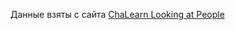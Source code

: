 Данные взяты с сайта [ChaLearn Looking at People](https://chalearnlap.cvc.uab.es/dataset/26/description/)

